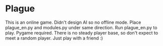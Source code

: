 # Plague
This is an online game. Didn't design AI so no offline mode.
Place plague_en.py and modules.py under same direction.
Run plague_en.py to play. Pygame required.
There is no steady player base, so don't expect to meet a random player. Just play with a friend :)
